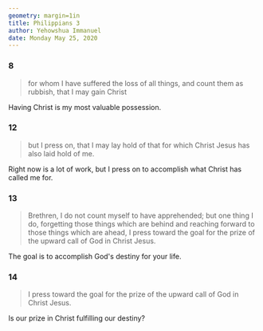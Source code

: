 ```yaml
---
geometry: margin=1in
title: Philippians 3
author: Yehowshua Immanuel
date: Monday May 25, 2020
---
```


### 8
> for whom I have suffered the loss of 
> all things, and count them as rubbish,
> that I may gain Christ

Having Christ is my most valuable possession.

### 12
> but I press on, that I may lay 
> hold of that for which Christ 
> Jesus has also laid hold of me.

Right now is a lot of work, but I
press on to accomplish what Christ
has called me for.

### 13
> Brethren, I do not count myself to have apprehended; 
> but one thing I do, forgetting those things which are
> behind and reaching forward to those things which are
> ahead, I press toward the goal for the prize of the 
> upward call of God in Christ Jesus.

 The goal is to accomplish God's destiny for your life.

### 14
> I press toward the goal for the 
> prize of the upward call of God 
> in Christ Jesus.

Is our prize in Christ fulfilling our
destiny?